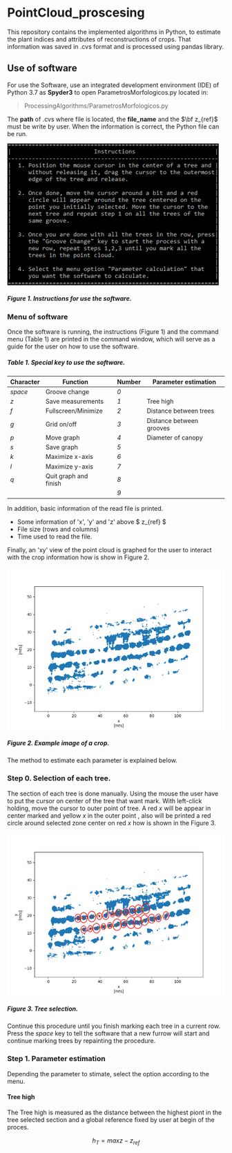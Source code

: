# PointCloud_proscesing
This repository contains the implemented algorithms in Python, to estimate the plant indices and attributes of reconstructions of crops. That information was saved in .cvs format and is processed using pandas library.
## Use of software
For use the Software, use an integrated development environment (IDE) of Python 3.7 as **Spyder3** to open ParametrosMorfologicos.py located in:
> ProcessingAlgorithms/ParametrosMorfologicos.py

The **path** of .cvs where file is located, the **file_name** and the $\bf z_{ref}$ must be write by user. When the information is correct, the Python file can be run.

![Figure 1](/Images/Instructions.PNG)

##### _Figure 1. Instructions for use the software._
### Menu of software
Once the software is running, the instructions (Figure 1) and the command menu (Table 1) are printed in the command window, which will serve as a guide for the user on how to use the software.
##### _Table 1. Special key to use the software._
|Character|Function		  | |Number|Parameter estimation|
|-------|-----------------|-|---|---------------|
|_space_|Groove change	  | |_0_||
|_z_|Save measurements	  | |_1_|Tree high|
|_f_|Fullscreen/Minimize  | |_2_|Distance between trees|
|_g_|Grid on/off		  | |_3_|Distance between grooves|
|_p_|Move graph			  | |_4_|Diameter of canopy|
|_s_|Save graph			  | |_5_| |
|_k_|Maximize x-axis	  | |_6_||
|_l_|Maximize y-axis	  | |_7_||
|_q_|Quit graph and finish| |_8_||
||						  | |_9_||

In addition, basic information of the read file is printed.
- Some information of 'x', 'y' and 'z' above $ z_{ref} $
- File size (rows and columns)
- Time used to read the file.

Finally, an 'xy' view of the point cloud is graphed for the user to interact with the crop information how is show in Figure 2.

![Figure 2](Images/Example_1.png)

##### _Figure 2. Example image of a crop._
The method to estimate each parameter is explained below.
### Step 0. Selection of each tree.
The section of each tree is done manually. Using the mouse the user have to put the cursor on center of the tree that want mark. With left-click holding, move the cursor to outer point of tree. A red _x_ will be appear in center marked and yellow _x_ in the outer point , also will be printed a red circle around selected zone center on red _x_ how is shown in the Figure 3.

![Figure 3](Images/Example_2.png)

##### _Figure 3. Tree selection._
Continue this procedure until you finish marking each tree in a current row. Press the _space_ key to tell the software that a new furrow will start and continue marking trees by repainting the procedure.
### Step 1. Parameter estimation
Depending the parameter to stimate, select the option according to the menu. 
#### Tree high
The Tree high is measured as the distance between the highest piont in the tree selected section and a global reference fixed by user at begin of the proces.

$$ h_T = max{z} - z_{ref} $$
